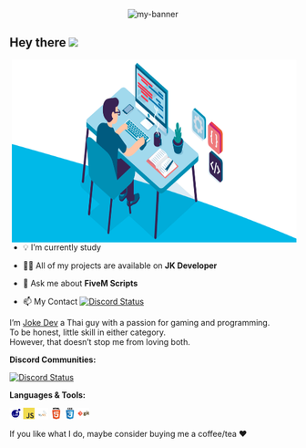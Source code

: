 <p align="center">
  <img src="https://cdn.discordapp.com/attachments/952855787628269588/1025467498340040774/standard.gif" alt="my-banner"/>
</p>

<h2>Hey there <img height="20" src="https://media.giphy.com/media/hvRJCLFzcasrR4ia7z/giphy.gif"></h2>
<img align="right" alt="GIF" src="https://raw.githubusercontent.com/Azael-Dev/Azael-Dev/master/coding.gif" width="500" height="320" max-width="500" max-height="320" />


- 💡 I’m currently study 

- 👨‍💻 All of my projects are available on **JK Developer**

- 💬 Ask me about **FiveM Scripts**
 
- 📫 My Contact <a href="https://discord.com/invite/3nedYfQSnZ" title=""><img alt="Discord Status" src="https://discord.com/api/guilds/628127171868885014/widget.png"></a>

I’m <a href="https://github.com/JokeDev5555">Joke Dev</a> a Thai guy with a passion for gaming and programming.<br>To be honest, little skill in either category.<br>However, that doesn’t stop me from loving both.

**Discord Communities:**

<a href="https://discord.com/invite/3nedYfQSnZ" title=""><img alt="Discord Status" src="https://discord.com/api/guilds/628127171868885014/widget.png"></a>

**Languages & Tools:**

<code><img height="20" src="https://raw.githubusercontent.com/github/explore/80688e429a7d4ef2fca1e82350fe8e3517d3494d/topics/lua/lua.png"></code>
<code><img height="20" src="https://raw.githubusercontent.com/github/explore/80688e429a7d4ef2fca1e82350fe8e3517d3494d/topics/javascript/javascript.png"></code>
<code><img height="20" src="https://raw.githubusercontent.com/github/explore/80688e429a7d4ef2fca1e82350fe8e3517d3494d/topics/mysql/mysql.png"></code>
<code><img height="20" src="https://raw.githubusercontent.com/github/explore/80688e429a7d4ef2fca1e82350fe8e3517d3494d/topics/html/html.png"></code>
<code><img height="20" src="https://raw.githubusercontent.com/github/explore/80688e429a7d4ef2fca1e82350fe8e3517d3494d/topics/css/css.png"></code>
<code><img height="20" src="https://raw.githubusercontent.com/github/explore/80688e429a7d4ef2fca1e82350fe8e3517d3494d/topics/git/git.png"></code>

If you like what I do, maybe consider buying me a coffee/tea ❤️<br><br>
